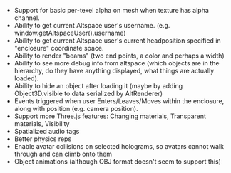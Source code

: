 * Support for basic per-texel alpha on mesh when texture has alpha channel.
* Ability to get current Altspace user's username.  (e.g. window.getAltspaceUser().username)
* Ability to get current Altspace user's current headposition specified in "enclosure" coordinate space.
* Ability to render "beams" (two end points, a color and perhaps a width)
* Ability to see more debug info from altspace (which objects are in the hierarchy, do they have anything displayed, what things are actually loaded).
* Ability to hide an object after loading it (maybe by adding Object3D.visible to data serialized by AltRenderer)
* Events triggered when user Enters/Leaves/Moves within the enclosure, along with position (e.g. camera position).
* Support more Three.js features: Changing materials, Transparent materials, Visibility
* Spatialized audio tags
* Better physics reps
* Enable avatar collisions on selected holograms, so avatars cannot walk through and can climb onto them
* Object animations (although OBJ format doesn't seem to support this)

